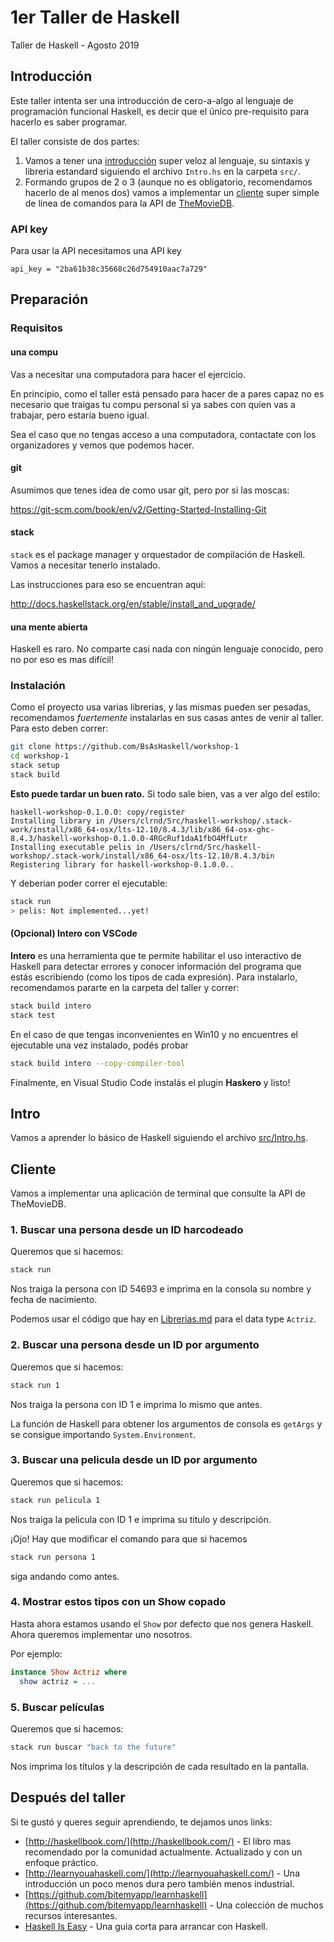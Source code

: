 # 1er Taller de Haskell

Taller de Haskell - Agosto 2019

## Introducción

Este taller intenta ser una introducción de cero-a-algo al lenguaje de programación
funcional Haskell, es decir que el único pre-requisito para hacerlo es saber programar.

El taller consiste de dos partes:

1. Vamos a tener una [introducción](#intro) super veloz al lenguaje, su sintaxis y libreria estandard
siguiendo el archivo `Intro.hs` en la carpeta `src/`.
2. Formando grupos de 2 o 3 (aunque no es obligatorio, recomendamos hacerlo de al menos dos) vamos a implementar
un [cliente](#cliente) super simple de linea de comandos para la API de [TheMovieDB](https://themoviedb.org).

### API key

Para usar la API necesitamos una API key

```
api_key = "2ba61b38c35668c26d754910aac7a729"
```

## Preparación

### Requisitos

#### una compu

Vas a necesitar una computadora para hacer el ejercicio.

En principio, como el taller está pensado para hacer de a pares capaz no es necesario que traigas tu compu personal
si ya sabes con quien vas a trabajar, pero estaría bueno igual.

Sea el caso que no tengas acceso a una computadora, contactate con los organizadores y vemos que podemos hacer.

#### git

Asumimos que tenes idea de como usar git, pero por si las moscas:

https://git-scm.com/book/en/v2/Getting-Started-Installing-Git

#### stack

`stack` es el package manager y orquestador de compilación de Haskell. Vamos a necesitar tenerlo instalado.

Las instrucciones para eso se encuentran aquí:

http://docs.haskellstack.org/en/stable/install_and_upgrade/

#### una mente abierta

Haskell es raro. No comparte casi nada con ningún lenguaje conocido, pero no por eso es mas difícil!

### Instalación

Como el proyecto usa varias librerias, y las mismas pueden ser pesadas, recomendamos *fuertemente*
instalarlas en sus casas antes de venir al taller. Para esto deben correr:

```bash
git clone https://github.com/BsAsHaskell/workshop-1
cd workshop-1
stack setup
stack build
```

**Esto puede tardar un buen rato.** Si todo sale bien, vas a ver algo del estilo:

```
haskell-workshop-0.1.0.0: copy/register
Installing library in /Users/clrnd/Src/haskell-workshop/.stack-work/install/x86_64-osx/lts-12.10/8.4.3/lib/x86_64-osx-ghc-8.4.3/haskell-workshop-0.1.0.0-4RGcRuf1daA1fbO4MfLutr
Installing executable pelis in /Users/clrnd/Src/haskell-workshop/.stack-work/install/x86_64-osx/lts-12.10/8.4.3/bin
Registering library for haskell-workshop-0.1.0.0..
```

Y deberian poder correr el ejecutable:

```bash
stack run
> pelis: Not implemented...yet!
```

#### (Opcional) Intero con VSCode

**Intero** es una herramienta que te permite habilitar el uso interactivo de Haskell para detectar errores y conocer información del programa que estás escribiendo (como los tipos de cada expresión). Para instalarlo, recomendamos pararte en la carpeta del taller y correr:

```bash
stack build intero
stack test
```

En el caso de que tengas inconvenientes en Win10 y no encuentres el ejecutable una vez instalado, podés probar

```bash
stack build intero --copy-compiler-tool
```

Finalmente, en Visual Studio Code instalás el plugin **Haskero** y listo!

## Intro

Vamos a aprender lo básico de Haskell siguiendo el archivo [src/Intro.hs](src/Intro.hs).

## Cliente

Vamos a implementar una aplicación de terminal que consulte la API de TheMovieDB.

### 1. Buscar una persona desde un ID harcodeado

Queremos que si hacemos:

```bash
stack run
```

Nos traiga la persona con ID 54693 e imprima en la consola su
nombre y fecha de nacimiento.

Podemos usar el código que hay en [Librerias.md](Librerias.md)
para el data type `Actriz`.

### 2. Buscar una persona desde un ID por argumento

Queremos que si hacemos:

```bash
stack run 1
```

Nos traiga la persona con ID 1 e imprima lo mismo que antes.

La función de Haskell para obtener los argumentos de consola
es `getArgs` y se consigue importando `System.Environment`.

### 3. Buscar una pelicula desde un ID por argumento

Queremos que si hacemos:

```bash
stack run pelicula 1
```

Nos traiga la pelicula con ID 1 e imprima su titulo y descripción.

¡Ojo! Hay que modificar el comando para que si hacemos

```bash
stack run persona 1
```

siga andando como antes.

### 4. Mostrar estos tipos con un Show copado

Hasta ahora estamos usando el `Show` por defecto que nos genera Haskell.
Ahora queremos implementar uno nosotros.

Por ejemplo:

```haskell
instance Show Actriz where
  show actriz = ...
```

### 5. Buscar películas

Queremos que si hacemos:

```bash
stack run buscar "back to the future"
```

Nos imprima los títulos y la descripción de cada resultado en la pantalla.

## Después del taller

Si te gustó y queres seguir aprendiendo, te dejamos unos links:

- [http://haskellbook.com/](http://haskellbook.com/) - El libro mas recomendado por la comunidad actualmente. Actualizado y con un enfoque práctico.
- [http://learnyouahaskell.com/](http://learnyouahaskell.com/) - Una introducción un poco menos dura pero también menos industrial.
- [https://github.com/bitemyapp/learnhaskell](https://github.com/bitemyapp/learnhaskell) - Una colección de muchos recursos interesantes.
- [Haskell Is Easy](http://www.haskelliseasy.com) - Una guia corta para arrancar con Haskell.
